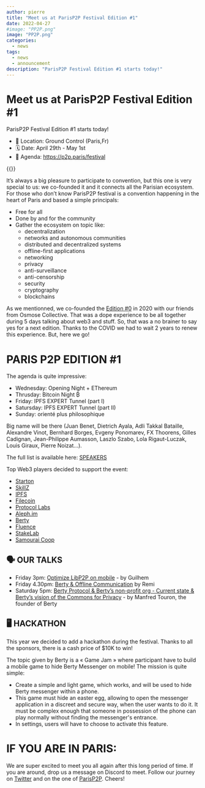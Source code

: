 ```yaml
---
author: pierre
title: "Meet us at ParisP2P Festival Edition #1"
date: 2022-04-27
#image: "PP2P.png"
image: "PP2P.png"
categories:
  - news
tags:
  - news
  - announcement
description: "ParisP2P Festival Edition #1 starts today!"
---
```



# Meet us at ParisP2P Festival Edition #1


ParisP2P Festival Edition #1 starts today!

* 📍 Location: Ground Control (Paris,Fr)
* 🗓️ Date: April 29th - May 1st
* 🔗 Agenda: https://p2p.paris/festival

{{<tweet id="1513544696404008961">}}

It’s always a big pleasure to participate to convention, but this one is very special to us: we co-founded it and it connects all the Parisian ecosystem. For those who don’t know ParisP2P festival is a convention happening in the heart of Paris and based a simple principals:
* Free for all
* Done by and for the community
* Gather the ecosystem on topic like:
    * decentralization
    * networks and autonomous communities
    * distributed and decentralized systems
    * offline-first applications
    * networking
    * privacy
    * anti-surveillance
    * anti-censorship
    * security
    * cryptography
    * blockchains


As we mentionned, we co-founded the [Edition #0](https://berty.tech/blog/paris-p2p/) in 2020 with our friends from Osmose Collective. That was a dope experience to be all together during 5 days talking about web3 and stuff. So, that was a no brainer to say yes for a next edition. Thanks to the COVID we had to wait 2 years to renew this experience. But, here we go!


# PARIS P2P EDITION #1

The agenda is quite impressive:
* Wednesday: Opening Night + EThereum
* Thrusday: Bitcoin Night ₿
* Friday: IPFS EXPERT Tunnel (part I)
* Satursday: IPFS EXPERT Tunnel (part II)
* Sunday: orienté plus philosophique

Big name will be there (Juan Benet, Dietrich Ayala, Adli Takkal Bataille, Alexandre Vinot, Bernhard Borges, Evgeny Ponomarev, FX Thoorens, Gilles Cadignan, Jean-Philippe Aumasson, Laszlo Szabo, Lola Rigaut-Luczak, Louis Giraux, Pierre Noizat…).

The full list is available here: [SPEAKERS](https//p2p.paris/speakers)

Top Web3 players decided to support the event:
* [Starton](https://starton.io)
* [SkillZ](https://skillz.io)
* [IPFS](https://ipfs.io)
* [Filecoin](https://filecoin.io/)
* [Protocol Labs](https://protocol.ai/)
* [Aleph.im](https://protocol.ai/)
* [Berty](https://berty.tech)
* [Fluence](https://fluence.network/)
* [StakeLab](https://www.stakelab.fr/)
* [Samourai Coop](https://samourai.world)

## 🗣️ OUR TALKS

* Friday 3pm: [Optimize LibP2P on mobile](https://p2p.paris/fr/talks/ipfs-libp2p/) - by Guilhem
* Friday 4.30pm: [Berty & Offline Communication](https://p2p.paris/fr/talks/berty-communications-offline/) by Remi
* Saturday 5pm: [Berty Protocol & Berty’s non-profit org - Current state & Berty’s vision of the Commons for Privacy](https://p2p.paris/fr/talks/berty-vision/) - by Manfred Touron, the founder of Berty

## 🖥️ HACKATHON

This year we decided to add a hackathon during the festival. Thanks to all the sponsors, there is a cash price of $10K to win!

The topic given by Berty is a « Game Jam » where participant have to build a mobile game to hide Berty Messenger on mobile! The mission is quite simple:
* Create a simple and light game, which works, and will be used to hide Berty messenger within a phone.
* This game must hide an easter egg, allowing to open the messenger application in a discreet and secure way, when the user wants to do it. It must be complex enough that someone in possession of the phone can play normally without finding the messenger's entrance.
* In settings, users will have to choose to activate this feature.


# IF YOU ARE IN PARIS:

We are super excited to meet you all again after this long period of time. If you are around, drop us a message on Discord to meet. Follow our journey on [Twitter](https://twitter.com/berty) and on the one of [ParisP2P](https://twitter.com/parisp2p). Cheers! 



